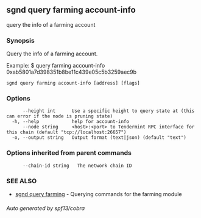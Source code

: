 ## sgnd query farming account-info

query the info of a farming account

### Synopsis

Query the info of a farming account.

Example:
$ <appd> query farming account-info 0xab5801a7d398351b8be11c439e05c5b3259aec9b

```
sgnd query farming account-info [address] [flags]
```

### Options

```
      --height int      Use a specific height to query state at (this can error if the node is pruning state)
  -h, --help            help for account-info
      --node string     <host>:<port> to Tendermint RPC interface for this chain (default "tcp://localhost:26657")
  -o, --output string   Output format (text|json) (default "text")
```

### Options inherited from parent commands

```
      --chain-id string   The network chain ID
```

### SEE ALSO

* [sgnd query farming](sgnd_query_farming.md)	 - Querying commands for the farming module

###### Auto generated by spf13/cobra
